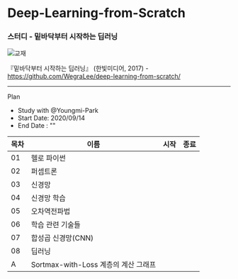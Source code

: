# Deep-Learning-from-Scratch
### 스터디 - 밑바닥부터 시작하는 딥러닝

![교재](https://camo.githubusercontent.com/7e1a295ccd66bcb552ff2405bbbf831524e8a215/68747470733a2f2f7777772e68616e6269742e636f2e6b722f646174612f626f6f6b732f42383437353833313139385f6c2e6a7067)

『밑바닥부터 시작하는 딥러닝』 (한빛미디어, 2017) - https://github.com/WegraLee/deep-learning-from-scratch/

---

Plan
* Study with @Youngmi-Park
* Start Date: 2020/09/14
* End Date : ""

목차|이름|시작|종료|
---|---|---|---
01|헬로 파이썬||
02|퍼셉트론||
03|신경망||
04|신경망 학습||
05|오차역전파법||
06|학습 관련 기술들||
07|합성곱 신경망(CNN)||
08|딥러닝||
A|Sortmax-with-Loss 계층의 계산 그래프||
